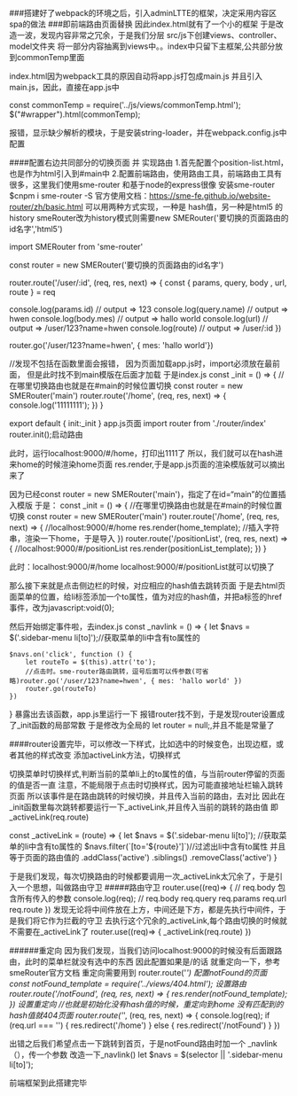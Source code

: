 ###搭建好了webpack的环境之后，引入adminLTTE的框架，决定采用内容区spa的做法
###即前端路由页面替换
因此index.html就有了一个小的框架
于是改造一波，发现内容非常之冗余，于是我们分层 src/js下创建views、controller、
model文件夹
将一部分内容抽离到views中。。index中只留下主框架,公共部分放到commonTemp里面

index.html因为webpack工具的原因自动将app.js打包成main.js
并且引入main.js，因此，直接在app.js中

const commonTemp = require('../js/views/commonTemp.html');
$("#wrapper").html(commonTemp);

报错，显示缺少解析的模块，于是安装string-loader，并在webpack.config.js中配置




####配置右边共同部分的切换页面   并    实现路由
1.首先配置个position-list.html，也是作为html引入到#main中
2.配置前端路由，使用路由工具，前端路由工具有很多，这里我们使用sme-router 和基于node的express很像
安装sme-router $cnpm i sme-router -S
官方使用文档：https://sme-fe.github.io/website-router/zh/basic.html
可以用两种方式实现，一种是 hash值，另一种是html5 的 history
smeRouter改为history模式则需要new SMERouter('要切换的页面路由的id名字','html5')

import SMERouter from 'sme-router'

const router = new SMERouter('要切换的页面路由的id名字')

router.route('/user/:id', (req, res, next) => {
  const { params, query, body , url, route } = req

  console.log(params.id) // output => 123
  console.log(query.name) // output => hwen
  console.log(body.mes) // output => hallo world
  console.log(url) // output => /user/123?name=hwen
  console.log(route) // output => /user/:id
})

router.go('/user/123?name=hwen', { mes: 'hallo world'})

//发现不包括在函数里面会报错，
因为页面加载app.js时，import必须放在最前面，
但是此时找不到main模版在后面才加载 
于是index.js
const _init = () => {
    //在哪里切换路由也就是在#main的时候位置切换
    const router = new SMERouter('main')
    router.route('/home', (req, res, next) => {
        console.log('11111111');
    })
}

export default {
    init:_init
}
app.js页面 import router from './router/index'     router.init();启动路由

此时，运行localhost:9000/#/home，打印出1111了
所以，我们就可以在hash进来home的时候渲染home页面 res.render,于是app.js页面的渲染模版就可以摘出来了

因为已经const router = new SMERouter('main')，指定了在id=“main”的位置插入模版
于是：
    const _init = () => {
        //在哪里切换路由也就是在#main的时候位置切换
        const router = new SMERouter('main')
        router.route('/home', (req, res, next) => { //localhost:9000/#/home
            res.render(home_template); //插入字符串，渲染一下home，于是导入
        })
        router.route('/positionList', (req, res, next) => { //localhost:9000/#/positionList
            res.render(positionList_template); 
        })
    }

此时：localhost:9000/#/home    localhost:9000/#/positionList就可以切换了

那么接下来就是点击侧边栏的时候，对应相应的hash值去跳转页面
于是去html页面菜单的位置，给li标签添加一个to属性，值为对应的hash值，并把a标签的href事件，改为javascript:void(0);

然后开始绑定事件啦，去index.js
const _navlink = () => { 
    let $navs = $('.sidebar-menu li[to]');//获取菜单的li中含有to属性的
   
    $navs.on('click', function () { 
        let routeTo = $(this).attr('to');
        //点击时。sme-router路由跳转，逗号后面可以传参数(可省略)router.go('/user/123?name=hwen', { mes: 'hallo world' })
        router.go(routeTo)
    })
}
暴露出去该函数，app.js里运行一下
报错router找不到，于是发现router设置成了_init函数的局部常数
于是修改为全局的 let router = null;,并且不能是常量了


####router设置完毕，可以修改一下样式，比如选中的时候变色，出现边框，或者其他的样式改变
添加activeLink方法，切换样式

切换菜单时切换样式,判断当前的菜单li上的to属性的值，与当前router停留的页面的值是否一直
注意，不能局限于点击时切换样式，因为可能直接地址栏输入跳转页面
所以该事件是在路由跳转的时候切换，并且传入当前的路由，去对比
因此在_init函数里每次跳转都要运行一下_activeLink,并且传入当前的跳转的路由值
即_activeLink(req.route)

const _activeLink = (route) => {
    let $navs = $('.sidebar-menu li[to]'); //获取菜单的li中含有to属性的
    $navs.filter(`[to='${route}']`)//过滤出li中含有to属性 并且等于页面的路由值的
        .addClass('active')
        .siblings()
        .removeClass('active')
}

于是我们发现，每次切换路由的时候都要调用一次_activeLink太冗余了，于是引入一个思想，叫做路由守卫
#####路由守卫
    router.use((req)=> { 
        // req.body 包含所有传入的参数
        console.log(req);
        // req.body req.query req.params  req.url req.route
    })
发现无论将中间件放在上方，中间还是下方，都是先执行中间件，于是我们将它作为拦截的守卫
去执行这个冗余的_activeLink,每个路由切换的时候就不需要在_activeLink了
router.use((req)=> { 
    _activeLink(req.route)
})

######重定向
因为我们发现，当我们访问localhost:9000的时候没有后面跟路由，此时的菜单栏就没有选中的东西
因此配置如果是/的话 就重定向一下，参考smeRouter官方文档
重定向需要用到 router.route('*')
配置notFound的页面
const notFound_template = require('../views/404.html');
设置路由
 router.route('/notFound', (req, res, next) => { 
        res.render(notFound_template);
    })
    设置重定向
//也就是初始化没有hash值的时候，重定向到home
 没有匹配到的hash值就404页面
    router.route('*', (req, res, next) => {
        console.log(req);
        if (req.url === '') {
            res.redirect('/home')
        } else {
            res.redirect('/notFound')
        }
    })

出错之后我们希望点击一下跳转到首页，于是notFound路由时加一个 _navlink（），传一个参数
改造一下_navlink()  let $navs = $(selector || '.sidebar-menu li[to]');


前端框架到此搭建完毕